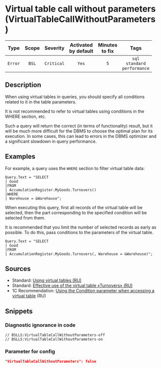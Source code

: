 # Virtual table call without parameters (VirtualTableCallWithoutParameters)

 Type | Scope | Severity | Activated<br>by default | Minutes<br>to fix | Tags 
 :-: | :-: | :-: | :-: | :-: | :-: 
 `Error` | `BSL` | `Critical` | `Yes` | `5` | `sql`<br>`standard`<br>`performance` 

<!-- Блоки выше заполняются автоматически, не трогать -->
## Description
<!-- Описание диагностики заполняется вручную. Необходимо понятным языком описать смысл и схему работу -->
When using virtual tables in queries, you should specify all conditions related to it in the table parameters.

It is not recommended to refer to virtual tables using conditions in the WHERE section, etc.

Such a query will return the correct (in terms of functionality) result, but it will be much more difficult for the DBMS to choose the optimal plan for its execution. In some cases, this can lead to errors in the DBMS optimizer and a significant slowdown in query performance.

## Examples
<!-- В данном разделе приводятся примеры, на которые диагностика срабатывает, а также можно привести пример, как можно исправить ситуацию -->
For example, a query uses the `WHERE` section to filter virtual table data:
```bsl
Query.Text = "SELECT
| Good
|FROM
| AccumulationRegister.MyGoods.Turnovers()
|WHERE
| Warehouse = &Warehouse";
```
When executing this query, first all records of the virtual table will be selected, then the part corresponding to the specified condition will be selected from them.

It is recommended that you limit the number of selected records as early as possible. To do this, pass conditions to the parameters of the virtual table.

```bsl
Query.Text = "SELECT
| Good
|FROM
| AccumulationRegister.MyGoods.Turnovers(, Warehouse = &Warehouse)";
```

## Sources
<!-- Необходимо указывать ссылки на все источники, из которых почерпнута информация для создания диагностики -->
<!-- Примеры источников

* Полезная информация: [Отказ от использования модальных окон](https://its.1c.ru/db/metod8dev#content:5272:hdoc)
* Источник: [Cognitive complexity, ver. 1.4](https://www.sonarsource.com/docs/CognitiveComplexity.pdf) -->

* Standard: [Using virtual tables (RU)](https://its.1c.ru/db/v8std#content:657:hdoc)
* Standard: [Effective use of the virtual table «Turnovers» (RU)](https://its.1c.ru/db/v8std#content:733:hdoc)
* 1C Recommendation: [Using the Condition parameter when accessing a virtual table](https://its.1c.ru/db/metod8dev/content/5457/hdoc) (RU)

## Snippets

<!-- Блоки ниже заполняются автоматически, не трогать -->
### Diagnostic ignorance in code

```bsl
// BSLLS:VirtualTableCallWithoutParameters-off
// BSLLS:VirtualTableCallWithoutParameters-on
```

### Parameter for config

```json
"VirtualTableCallWithoutParameters": false
```
